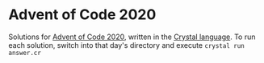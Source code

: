 # Advent of Code 2020

Solutions for [Advent of Code 2020](https://adventofcode.com/2020), written in the [Crystal language](https://crystal-lang.org/).
To run each solution, switch into that day's directory and execute `crystal run answer.cr`
